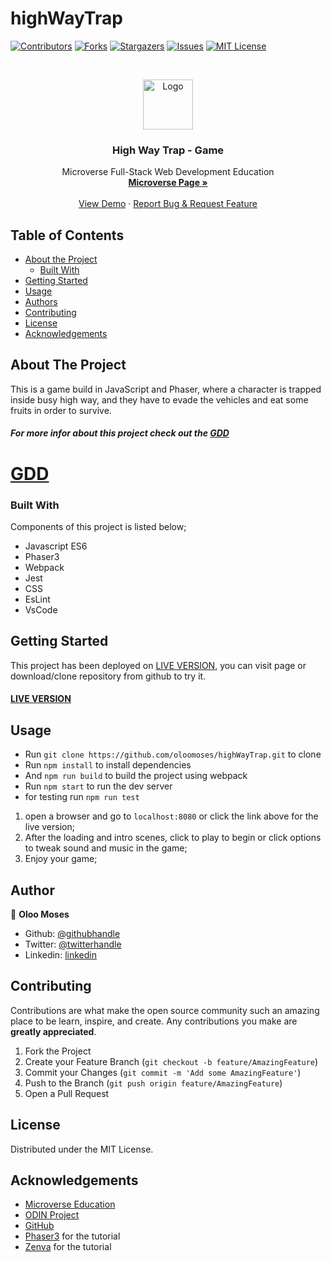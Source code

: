 # highWayTrap

[![Contributors][contributors-shield]][contributors-url]
[![Forks][forks-shield]][forks-url]
[![Stargazers][stars-shield]][stars-url]
[![Issues][issues-shield]][issues-url]
[![MIT License][license-shield]][license-url]


<!-- PROJECT LOGO -->
<br />
<p align="center">
    <img src="https://course_report_production.s3.amazonaws.com/rich/rich_files/rich_files/5726/s300/icon-white-on-murple-copy.png" alt="Logo" width="80" height="80">
  </a>

  <h3 align="center">High Way Trap - Game</h3>

  <p align="center">
    Microverse Full-Stack Web Development Education
    <br />
    <a href="https://microverse.org/"><strong> Microverse Page »</strong></a>
    <br />
    <br />
    <a href="#">View Demo</a>
    ·
    <a href="https://github.com/oloomoses/weatherApp/issues">Report Bug & Request Feature</a>
  </p>
</p>


<!-- TABLE OF CONTENTS -->
## Table of Contents

* [About the Project](#about-the-project)
  * [Built With](#built-with)
* [Getting Started](#getting-started)
* [Usage](#usage)
* [Authors](#authors)
* [Contributing](#contributing)
* [License](#license)
* [Acknowledgements](#acknowledgements)

<!-- ABOUT THE PROJECT -->
## About The Project
This is a game build in JavaScript and Phaser, where a character is trapped inside busy high way, and they have to evade the vehicles and eat some fruits in order to survive.

##### For more infor about this project check out the [GDD](https://github.com/oloomoses/highWayTrap/blob/feature/DGG.pdf)
# [GDD](https://github.com/oloomoses/highWayTrap/blob/feature/DGG.pdf)

### Built With
Components of this project is listed below;

- Javascript ES6
- Phaser3
- Webpack
- Jest
- CSS
- EsLint
- VsCode

<!-- GETTING STARTED -->
## Getting Started
This project has been deployed on [LIVE VERSION](https://dreamy-babbage-704138.netlify.app/), you can visit page or download/clone
repository from github to try it.

#### [LIVE VERSION](https://dreamy-babbage-704138.netlify.app/)


<!-- USAGE EXAMPLES -->
## Usage
- Run `git clone https://github.com/oloomoses/highWayTrap.git` to clone
- Run `npm install` to install dependencies
- And `npm run build` to build the project using webpack
- Run `npm start` to run the dev server
- for testing run `npm run test`

1. open a browser and go to `localhost:8080` or click the link above for the live version;
2. After the loading and intro scenes, click to play to begin or click options to tweak sound and music in the game;
3. Enjoy your game;

## Author

👤 **Oloo Moses**

- Github: [@githubhandle](https://github.com/oloomoses)
- Twitter: [@twitterhandle](https://twitter.com/olooine)
- Linkedin: [linkedin](https://www.linkedin.com/in/oloomoses/)

<!-- CONTRIBUTING -->
## Contributing

Contributions are what make the open source community such an amazing place to be learn, inspire, and create. Any contributions you make are **greatly appreciated**.

1. Fork the Project
2. Create your Feature Branch (`git checkout -b feature/AmazingFeature`)
3. Commit your Changes (`git commit -m 'Add some AmazingFeature'`)
4. Push to the Branch (`git push origin feature/AmazingFeature`)
5. Open a Pull Request



<!-- LICENSE -->
## License

Distributed under the MIT License.


<!-- ACKNOWLEDGEMENTS -->
## Acknowledgements
* [Microverse Education](https://microverse.org)
* [ODIN Project](https://www.theodinproject.com/)
* [GitHub](https://github.com/)
* [Phaser3](https://phaser.io/phaser3) for the tutorial
* [Zenva](https://academy.zenva.com/product/html5-game-phaser-mini-degree/) for the tutorial




<!-- MARKDOWN LINKS & IMAGES -->
<!-- https://www.markdownguide.org/basic-syntax/#reference-style-links -->
[contributors-shield]: https://img.shields.io/github/contributors-anon/300ms/rails-capstone-project?color=1
[contributors-url]: https://github.com/300ms/Todo-List/graphs/contributors
[forks-shield]: https://img.shields.io/github/forks/300ms/rails-capstone-project
[forks-url]: https://github.com/300ms/Todo-List/network/members
[stars-shield]: https://img.shields.io/github/stars/300ms/rails-capstone-project
[stars-url]: https://github.com/300ms/Todo-List/stargazers
[issues-shield]: https://img.shields.io/github/issues/300ms/rails-capstone-project
[issues-url]: https://github.com/300ms/Todo-List/issues
[license-shield]: https://img.shields.io/github/license/300ms/rails-capstone-project
[license-url]: https://github.com/300ms/Todo-List/blob/development/LICENSE
[product-screenshot]: images/screenshot.png


